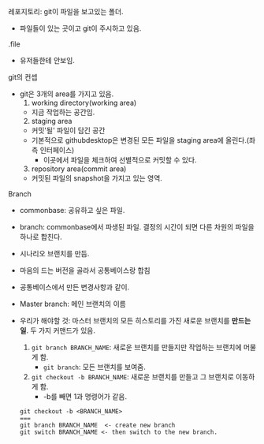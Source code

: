 레포지토리: git이 파일을 보고있는 폴더.
- 파일들이 있는 곳이고 git이 주시하고 있음.

.file
- 유저들한테 안보임.

git의 컨셉
- git은 3개의 area를 가지고 있음.
  1. working directory(working area)
    - 지금 작업하는 공간임.
  2. staging area
    - 커밋'될' 파일이 담긴 공간
    - 기본적으로 githubdesktop은 변경된 모든 파일을 staging area에 올린다.(좌측 인터페이스)
      - 이곳에서 파일을 체크하여 선별적으로 커밋할 수 있다.
  3. repository area(commit area)
    - 커밋된 파일의 snapshot을 가지고 있는 영역.

Branch
- commonbase: 공유하고 싶은 파일.
- branch: commonbase에서 파생된 파일. 결정의 시간이 되면 다른 차원의 파일을 하나로 합친다.
- 시나리오 브랜치를 만듬.
- 마음의 드는 버전을 골라서 공통베이스랑 합침
- 공통베이스에서 만든 변경사항과 같이.

- Master branch: 메인 브랜치의 이름
- 우리가 해야할 것: 마스터 브랜치의 모든 히스토리를 가진 새로운 브랜치를 **만드는 일**.
  두 가지 커맨드가 있음.
  1. `git branch BRANCH_NAME`: 새로운 브랜치를 만들지만 작업하는 브랜치에 머물게 함.
      - `git branch`: 모든 브랜치를 보여줌.
  2. `git checkout -b BRANCH_NAME`: 새로운 브랜치를 만들고 그 브랜치로 이동하게 함.
      - -b를 빼면 1과 명령어가 같음.
    
  ```git
  git checkout -b <BRANCH_NAME>
  ===
  git branch BRANCH_NAME  <- create new branch
  git switch BRANCH_NAME <- then switch to the new branch.
  ```
